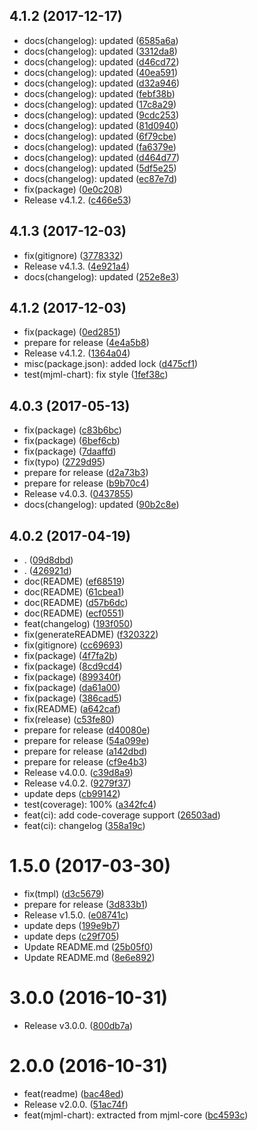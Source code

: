 <a name="4.1.2"></a>
## 4.1.2 (2017-12-17)

* docs(changelog): updated ([6585a6a](https://github.com/image-charts/mjml-chart/commit/6585a6a))
* docs(changelog): updated ([3312da8](https://github.com/image-charts/mjml-chart/commit/3312da8))
* docs(changelog): updated ([d46cd72](https://github.com/image-charts/mjml-chart/commit/d46cd72))
* docs(changelog): updated ([40ea591](https://github.com/image-charts/mjml-chart/commit/40ea591))
* docs(changelog): updated ([d32a946](https://github.com/image-charts/mjml-chart/commit/d32a946))
* docs(changelog): updated ([febf38b](https://github.com/image-charts/mjml-chart/commit/febf38b))
* docs(changelog): updated ([17c8a29](https://github.com/image-charts/mjml-chart/commit/17c8a29))
* docs(changelog): updated ([9cdc253](https://github.com/image-charts/mjml-chart/commit/9cdc253))
* docs(changelog): updated ([81d0940](https://github.com/image-charts/mjml-chart/commit/81d0940))
* docs(changelog): updated ([6f79cbe](https://github.com/image-charts/mjml-chart/commit/6f79cbe))
* docs(changelog): updated ([fa6379e](https://github.com/image-charts/mjml-chart/commit/fa6379e))
* docs(changelog): updated ([d464d77](https://github.com/image-charts/mjml-chart/commit/d464d77))
* docs(changelog): updated ([5df5e25](https://github.com/image-charts/mjml-chart/commit/5df5e25))
* docs(changelog): updated ([ec87e7d](https://github.com/image-charts/mjml-chart/commit/ec87e7d))
* fix(package) ([0e0c208](https://github.com/image-charts/mjml-chart/commit/0e0c208))
* Release v4.1.2. ([c466e53](https://github.com/image-charts/mjml-chart/commit/c466e53))



<a name="4.1.3"></a>
## 4.1.3 (2017-12-03)

* fix(gitignore) ([3778332](https://github.com/image-charts/mjml-chart/commit/3778332))
* Release v4.1.3. ([4e921a4](https://github.com/image-charts/mjml-chart/commit/4e921a4))
* docs(changelog): updated ([252e8e3](https://github.com/image-charts/mjml-chart/commit/252e8e3))



<a name="4.1.2"></a>
## 4.1.2 (2017-12-03)

* fix(package) ([0ed2851](https://github.com/image-charts/mjml-chart/commit/0ed2851))
* prepare for release ([4e4a5b8](https://github.com/image-charts/mjml-chart/commit/4e4a5b8))
* Release v4.1.2. ([1364a04](https://github.com/image-charts/mjml-chart/commit/1364a04))
* misc(package.json): added lock ([d475cf1](https://github.com/image-charts/mjml-chart/commit/d475cf1))
* test(mjml-chart): fix style ([1fef38c](https://github.com/image-charts/mjml-chart/commit/1fef38c))



<a name="4.0.3"></a>
## 4.0.3 (2017-05-13)

* fix(package) ([c83b6bc](https://github.com/image-charts/mjml-chart/commit/c83b6bc))
* fix(package) ([6bef6cb](https://github.com/image-charts/mjml-chart/commit/6bef6cb))
* fix(package) ([7daaffd](https://github.com/image-charts/mjml-chart/commit/7daaffd))
* fix(typo) ([2729d95](https://github.com/image-charts/mjml-chart/commit/2729d95))
* prepare for release ([d2a73b3](https://github.com/image-charts/mjml-chart/commit/d2a73b3))
* prepare for release ([b9b70c4](https://github.com/image-charts/mjml-chart/commit/b9b70c4))
* Release v4.0.3. ([0437855](https://github.com/image-charts/mjml-chart/commit/0437855))
* docs(changelog): updated ([90b2c8e](https://github.com/image-charts/mjml-chart/commit/90b2c8e))



<a name="4.0.2"></a>
## 4.0.2 (2017-04-19)

* . ([09d8dbd](https://github.com/image-charts/mjml-chart/commit/09d8dbd))
* . ([426921d](https://github.com/image-charts/mjml-chart/commit/426921d))
* doc(README) ([ef68519](https://github.com/image-charts/mjml-chart/commit/ef68519))
* doc(README) ([61cbea1](https://github.com/image-charts/mjml-chart/commit/61cbea1))
* doc(README) ([d57b6dc](https://github.com/image-charts/mjml-chart/commit/d57b6dc))
* doc(README) ([ecf0551](https://github.com/image-charts/mjml-chart/commit/ecf0551))
* feat(changelog) ([193f050](https://github.com/image-charts/mjml-chart/commit/193f050))
* fix(generateREADME) ([f320322](https://github.com/image-charts/mjml-chart/commit/f320322))
* fix(gitignore) ([cc69693](https://github.com/image-charts/mjml-chart/commit/cc69693))
* fix(package) ([4f7fa2b](https://github.com/image-charts/mjml-chart/commit/4f7fa2b))
* fix(package) ([8cd9cd4](https://github.com/image-charts/mjml-chart/commit/8cd9cd4))
* fix(package) ([899340f](https://github.com/image-charts/mjml-chart/commit/899340f))
* fix(package) ([da61a00](https://github.com/image-charts/mjml-chart/commit/da61a00))
* fix(package) ([386cad5](https://github.com/image-charts/mjml-chart/commit/386cad5))
* fix(README) ([a642caf](https://github.com/image-charts/mjml-chart/commit/a642caf))
* fix(release) ([c53fe80](https://github.com/image-charts/mjml-chart/commit/c53fe80))
* prepare for release ([d40080e](https://github.com/image-charts/mjml-chart/commit/d40080e))
* prepare for release ([54a099e](https://github.com/image-charts/mjml-chart/commit/54a099e))
* prepare for release ([a142dbd](https://github.com/image-charts/mjml-chart/commit/a142dbd))
* prepare for release ([cf9e4b3](https://github.com/image-charts/mjml-chart/commit/cf9e4b3))
* Release v4.0.0. ([c39d8a9](https://github.com/image-charts/mjml-chart/commit/c39d8a9))
* Release v4.0.2. ([9279f37](https://github.com/image-charts/mjml-chart/commit/9279f37))
* update deps ([cb99142](https://github.com/image-charts/mjml-chart/commit/cb99142))
* test(coverage): 100% ([a342fc4](https://github.com/image-charts/mjml-chart/commit/a342fc4))
* feat(ci): add code-coverage support ([26503ad](https://github.com/image-charts/mjml-chart/commit/26503ad))
* feat(ci): changelog ([358a19c](https://github.com/image-charts/mjml-chart/commit/358a19c))



<a name="1.5.0"></a>
# 1.5.0 (2017-03-30)

* fix(tmpl) ([d3c5679](https://github.com/image-charts/mjml-chart/commit/d3c5679))
* prepare for release ([3d833b1](https://github.com/image-charts/mjml-chart/commit/3d833b1))
* Release v1.5.0. ([e08741c](https://github.com/image-charts/mjml-chart/commit/e08741c))
* update deps ([199e9b7](https://github.com/image-charts/mjml-chart/commit/199e9b7))
* update deps ([c29f705](https://github.com/image-charts/mjml-chart/commit/c29f705))
* Update README.md ([25b05f0](https://github.com/image-charts/mjml-chart/commit/25b05f0))
* Update README.md ([8e6e892](https://github.com/image-charts/mjml-chart/commit/8e6e892))



<a name="3.0.0"></a>
# 3.0.0 (2016-10-31)

* Release v3.0.0. ([800db7a](https://github.com/image-charts/mjml-chart/commit/800db7a))



<a name="2.0.0"></a>
# 2.0.0 (2016-10-31)

* feat(readme) ([bac48ed](https://github.com/image-charts/mjml-chart/commit/bac48ed))
* Release v2.0.0. ([51ac74f](https://github.com/image-charts/mjml-chart/commit/51ac74f))
* feat(mjml-chart): extracted from mjml-core ([bc4593c](https://github.com/image-charts/mjml-chart/commit/bc4593c))



